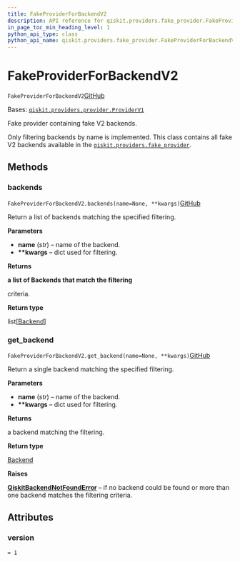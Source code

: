 ```yaml
---
title: FakeProviderForBackendV2
description: API reference for qiskit.providers.fake_provider.FakeProviderForBackendV2
in_page_toc_min_heading_level: 1
python_api_type: class
python_api_name: qiskit.providers.fake_provider.FakeProviderForBackendV2
---
```


# FakeProviderForBackendV2

<span id="qiskit.providers.fake_provider.FakeProviderForBackendV2" />

`FakeProviderForBackendV2`[GitHub](https://github.com/qiskit/qiskit/tree/stable/0.40/qiskit/providers/fake_provider/fake_provider.py "view source code")

Bases: [`qiskit.providers.provider.ProviderV1`](qiskit.providers.ProviderV1 "qiskit.providers.provider.ProviderV1")

Fake provider containing fake V2 backends.

Only filtering backends by name is implemented. This class contains all fake V2 backends available in the [`qiskit.providers.fake_provider`](providers_fake_provider#module-qiskit.providers.fake_provider "qiskit.providers.fake_provider").

## Methods

### backends

<span id="qiskit.providers.fake_provider.FakeProviderForBackendV2.backends" />

`FakeProviderForBackendV2.backends(name=None, **kwargs)`[GitHub](https://github.com/qiskit/qiskit/tree/stable/0.40/qiskit/providers/fake_provider/fake_provider.py "view source code")

Return a list of backends matching the specified filtering.

**Parameters**

*   **name** (*str*) – name of the backend.
*   **\*\*kwargs** – dict used for filtering.

**Returns**

**a list of Backends that match the filtering**

criteria.

**Return type**

list\[[Backend](qiskit.providers.Backend "qiskit.providers.Backend")]

### get\_backend

<span id="qiskit.providers.fake_provider.FakeProviderForBackendV2.get_backend" />

`FakeProviderForBackendV2.get_backend(name=None, **kwargs)`[GitHub](https://github.com/qiskit/qiskit/tree/stable/0.40/qiskit/providers/fake_provider/fake_provider.py "view source code")

Return a single backend matching the specified filtering.

**Parameters**

*   **name** (*str*) – name of the backend.
*   **\*\*kwargs** – dict used for filtering.

**Returns**

a backend matching the filtering.

**Return type**

[Backend](qiskit.providers.Backend "qiskit.providers.Backend")

**Raises**

[**QiskitBackendNotFoundError**](qiskit.providers.QiskitBackendNotFoundError "qiskit.providers.QiskitBackendNotFoundError") – if no backend could be found or more than one backend matches the filtering criteria.

## Attributes

<span id="qiskit.providers.fake_provider.FakeProviderForBackendV2.version" />

### version

`= 1`

